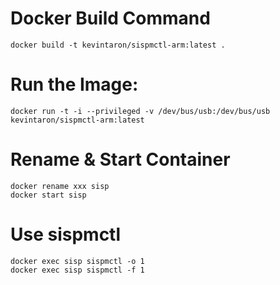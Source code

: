 # Docker Build Command
```
docker build -t kevintaron/sispmctl-arm:latest .
```

# Run the Image:

```
docker run -t -i --privileged -v /dev/bus/usb:/dev/bus/usb kevintaron/sispmctl-arm:latest
```

# Rename & Start Container
```
docker rename xxx sisp
docker start sisp
```

# Use sispmctl
```
docker exec sisp sispmctl -o 1
docker exec sisp sispmctl -f 1
```
